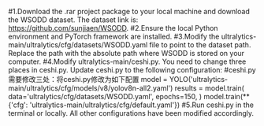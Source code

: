 #1.Download the .rar project package to your local machine and download the WSODD dataset. The dataset link is: https://github.com/sunjiaen/WSODD.
#2.Ensure the local Python environment and PyTorch framework are installed.
#3.Modify the ultralytics-main/ultralytics/cfg/datasets/WSODD.yaml file to point to the dataset path. Replace the path with the absolute path where WSODD is stored on your computer.
#4.Modify ultralytics-main/ceshi.py. You need to change three places in ceshi.py. Update ceshi.py to the following configuration:
#ceshi.py需要修改三处：将ceshi.py修改为如下配置
model = YOLO('ultralytics-main/ultralytics/cfg/models/v8/yolov8n-all2.yaml')
    results = model.train(
        data='ultralytics/cfg/datasets/WSODD.yaml', epochs=150, )
    model.train(**{'cfg': 'ultralytics-main/ultralytics/cfg/default.yaml'})
#5.Run ceshi.py in the terminal or locally. All other configurations have been modified accordingly.






